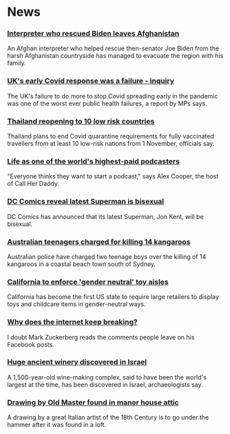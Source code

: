 # News
### [Interpreter who rescued Biden leaves Afghanistan](https://www.bbc.com/news/world-us-canada-58879441)
An Afghan interpreter who helped rescue then-senator Joe Biden from the harsh Afghanistan countryside has managed to evacuate the region with his family.
### [UK's early Covid response was a failure - inquiry](https://www.bbc.com/news/health-58876089)
The UK's failure to do more to stop Covid spreading early in the pandemic was one of the worst ever public health failures, a report by MPs says.
### [Thailand reopening to 10 low risk countries](https://www.bbc.com/news/world-asia-58838189)
Thailand plans to end Covid quarantine requirements for fully vaccinated travellers from at least 10 low-risk nations from 1 November, officials say.
### [Life as one of the world's highest-paid podcasters](https://www.bbc.com/news/newsbeat-58719364)
"Everyone thinks they want to start a podcast," says Alex Cooper, the host of Call Her Daddy.
### [DC Comics reveal latest Superman is bisexual](https://www.bbc.com/news/entertainment-arts-58879161)
DC Comics has announced that its latest Superman, Jon Kent, will be bisexual.
### [Australian teenagers charged for killing 14 kangaroos](https://www.bbc.com/news/world-australia-58880177)
Australian police have charged two teenage boys over the killing of 14 kangaroos in a coastal beach town south of Sydney.
### [California to enforce 'gender neutral' toy aisles](https://www.bbc.com/news/world-us-canada-58879461)
California has become the first US state to require large retailers to display toys and childcare items in gender-neutral ways.
### [Why does the internet keep breaking?](https://www.bbc.com/news/business-58873472)
I doubt Mark Zuckerberg reads the comments people leave on his Facebook posts.
### [Huge ancient winery discovered in Israel](https://www.bbc.com/news/world-middle-east-58876369)
A 1,500-year-old wine-making complex, said to have been the world's largest at the time, has been discovered in Israel, archaeologists say.
### [Drawing by Old Master found in manor house attic](https://www.bbc.com/news/uk-england-northamptonshire-58873868)
A drawing by a great Italian artist of the 18th Century is to go under the hammer after it was found in a loft.
